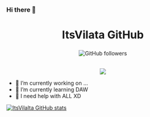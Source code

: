 ### Hi there 👋

<div id="header" align="center">
    <h1 align="center">ItsVilata GitHub</h1>
    <h3></h3>
    <img alt="GitHub followers" src="https://img.shields.io/github/followers/ItsVilalta?color=%23B902F2&label=Folowers&style=plastic">
</div>
<br>
<p align="center">
    <a href="https://github.com/ItsVilalta"><img src="http://github-readme-streak-stats.herokuapp.com?user=ItsVilalta&theme=dark&locale=es"/></a>
</p>


- 🔭 I’m currently working on ...
- 🌱 I’m currently learning DAW
- 🤔 I need help with ALL XD

[![ItsVilalta GitHub stats](https://github-readme-stats.vercel.app/api?username=itsvilalta&theme=dracula)](https://github.com/ItsVilalta)
